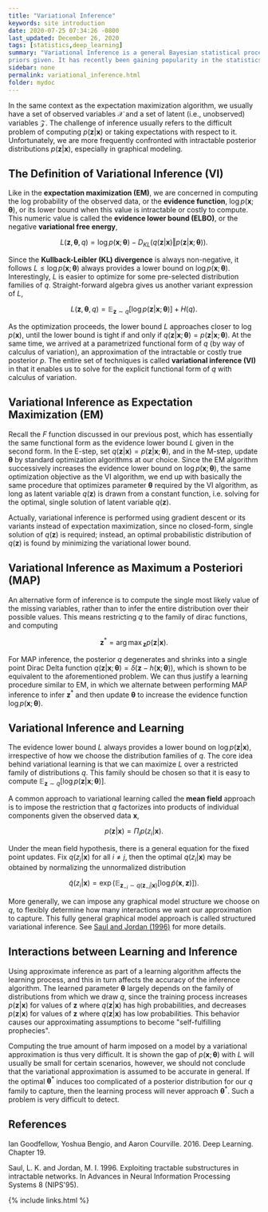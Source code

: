 ```yaml
---
title: "Variational Inference"
keywords: site introduction
date: 2020-07-25 07:34:26 -0800
last_updated: December 26, 2020
tags: [statistics,deep_learning]
summary: "Variational Inference is a general Bayesian statistical procedure to learn unknown distribution with certain
priors given. It has recently been gaining popularity in the statistics and deep learning communities."
sidebar: none
permalink: variational_inference.html
folder: mydoc
---
```


In the same context as the expectation maximization algorithm, we usually have a set of observed variables $\mathcal{X}$
and a set of latent (i.e., unobserved) variables $\mathcal{Z}$. The challenge of inference usually refers to the
difficult problem of computing $p(\mathbf{z}\vert\mathbf{x})$ or taking expectations with respect to it. Unfortunately, we
are more frequently confronted with intractable posterior distributions $p(\mathbf{z}\vert\mathbf{x})$, especially in
graphical modeling.

## The Definition of Variational Inference (VI)
Like in the **expectation maximization (EM)**, we are concerned in computing the log probability of the observed data,
or the **evidence function**, $\log p(\mathbf{x};\mathbf{\theta})$, or its lower bound when this value is intractable or
costly to compute. This numeric value is called the **evidence lower bound (ELBO)**, or the negative **variational free
energy**,

$$
  {L(\mathbf{z},\mathbf{\theta},q)=\log p(\mathbf{x};\mathbf{\theta})-D_{KL}(q(\mathbf{z}\vert\mathbf{x})\Vert p(\mathbf{z}\vert\mathbf{x};\mathbf{\theta})).}
$$

Since the **Kullback-Leibler (KL) divergence** is always non-negative, it follows
$L\leq\log p(\mathbf{x};\mathbf{\theta})$ always provides a lower bound on $\log p(\mathbf{x};\mathbf{\theta})$.
Interestingly, $L$ is easier to optimize for some pre-selected distribution families of $q$. Straight-forward algebra
gives us another variant expression of $L$,

$$
  {L(\mathbf{z},\mathbf{\theta},q)=\mathbb{E}_{\mathbf{z}\sim q}[\log p(\mathbf{z}\vert\mathbf{x};\mathbf{\theta})]+H(q).}
$$

As the optimization proceeds, the lower bound $L$ approaches closer to $\log p(\mathbf{x})$, until the lower bound is
tight if and only if $q(\mathbf{z}\vert\mathbf{x};\mathbf{\theta})=p(\mathbf{z}\vert\mathbf{x};\mathbf{\theta})$. At the
same time, we arrived at a parametrized functional form of $q$ (by way of calculus of variation), an approximation of
the intractable or costly true posterior $p$. The entire set of techniques is called **variational inference (VI)** in
that it enables us to solve for the explicit functional form of $q$ with calculus of variation.

## Variational Inference as Expectation Maximization (EM)
Recall the $F$ function discussed in our previous post, which has essentially the same functional form as the evidence
lower bound $L$ given in the second form. In the E-step, set
$q(\mathbf{z}\vert\mathbf{x})=p(\mathbf{z}\vert\mathbf{x};\mathbf{\theta})$, and in the M-step, update $\mathbf{\theta}$
by standard optimization algorithms at our choice. Since the EM algorithm successively increases the evidence lower
bound on $\log p(\mathbf{x};\mathbf{\theta})$, the same optimization objective as the VI algorithm, we end up with
basically the same procedure that optimizes parameter $\mathbf{\theta}$ required by the VI algorithm, as long as latent
variable $q(\mathbf{z})$ is drawn from a constant function, i.e. solving for the optimal, single solution of latent
variable $q(\mathbf{z})$.

Actually, variational inference is performed using gradient descent or its variants instead of expectation maximization,
since no closed-form, single solution of $q(\mathbf{z})$ is required; instead, an optimal probabilistic distribution of
$q(\mathbf{z})$ is found by minimizing the variational lower bound. 

## Variational Inference as Maximum a Posteriori (MAP)
An alternative form of inference is to compute the single most likely value of the missing variables, rather than to
infer the entire distribution over their possible values. This means restricting $q$ to the family of dirac functions,
and computing

$$
  {\mathbf{z}^*={\arg\max}_{\mathbf{z}}p(\mathbf{z}\vert\mathbf{x}).}
$$

For MAP inference, the posterior $q$ degenerates and shrinks into a single point Dirac Delta function
$q(\mathbf{z}\vert\mathbf{x};\mathbf{\theta})=\delta(\mathbf{z}-h(\mathbf{x};\mathbf{\theta}))$, which is shown to be
equivalent to the aforementioned problem. We can thus justify a learning procedure similar to EM, in which we alternate
between performing MAP inference to infer $\mathbf{z}^*$ and then update $\mathbf{\theta}$ to increase the evidence
function $\log p(\mathbf{x};\mathbf{\theta})$.

## Variational Inference and Learning
The evidence lower bound $L$ always provides a lower bound on $\log p(\mathbf{z}\vert\mathbf{x})$, irrespective of how
we choose the distribution families of $q$. The core idea behind variational learning is that we can maximize $L$ over a
restricted family of distributions $q$. This family should be chosen so that it is easy to compute
$\mathbb{E}_{\mathbf{z}\sim q}[\log p(\mathbf{z}\vert\mathbf{x};\mathbf{\theta})]$.

A common approach to variational learning called the **mean field** approach is to impose the restriction that $q$
factorizes into products of individual components given the observed data $\mathbf{x}$,

$$
  {p(\mathbf{z}\vert\mathbf{x})=\Pi_i p(z_i\vert\mathbf{x}).}
$$

Under the mean field hypothesis, there is a general equation for the fixed point updates. Fix $q(z_j\vert\mathbf{x})$
for all $i\ne j$, then the optimal $q(z_i\vert\mathbf{x})$ may be obtained by normalizing the unnormalized distribution

$$
  {\tilde{q}(z_i\vert\mathbf{x})=\exp(\mathbb{E}_{\mathbf{z}_{-i}\sim q(\mathbf{z}_{-i}\vert\mathbf{x})}[\log\tilde{p}(\mathbf{x},\mathbf{z})]).}
$$

More generally, we can impose any graphical model structure we choose on $q$, to flexibly determine how many
interactions we want our approximation to capture. This fully general graphical model approach is called structured
variational inference. See [Saul and Jordan (1996)](#references) for more details.

## Interactions between Learning and Inference
Using approximate inference as part of a learning algorithm affects the learning process, and this in turn affects the
accuracy of the inference algorithm. The learned parameter $\mathbf{\theta}$ largely depends on the family of
distributions from which we draw $q$, since the training process increases $p(\mathbf{z}\vert\mathbf{x})$ for values of
$\mathbf{z}$ where $q(\mathbf{z}\vert\mathbf{x})$ has high probabilities, and decreases $p(\mathbf{z}\vert\mathbf{x})$
for values of $\mathbf{z}$ where $q(\mathbf{z}\vert\mathbf{x})$ has low probabilities. This behavior causes our
approximating assumptions to become "self-fulfilling prophecies".

Computing the true amount of harm imposed on a model by a variational approximation is thus very difficult. It is shown
the gap of $p(\mathbf{x};\mathbf{\theta})$ with $L$ will usually be small for certain scenarios, however, we should not
conclude that the variational approximation is assumed to be accurate in general. If the optimal
$\mathbf{\theta}^{\ast}$ induces too complicated of a posterior distribution for our $q$ family to capture, then the
learning process will never approach $\mathbf{\theta}^{\ast}$. Such a problem is very difficult to detect.

## References
Ian Goodfellow, Yoshua Bengio, and Aaron Courville. 2016. Deep Learning. Chapter 19.

Saul, L. K. and Jordan, M. I. 1996. Exploiting tractable substructures in intractable networks. In Advances in Neural
Information Processing Systems 8 (NIPS'95).

{% include links.html %}
